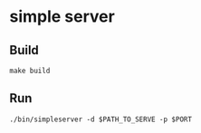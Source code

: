 # simple server

## Build

```
make build
```

## Run
```
./bin/simpleserver -d $PATH_TO_SERVE -p $PORT
```
